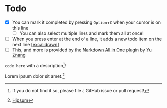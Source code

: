 # Todo

- [x] You can mark it completed by pressing `Option`+`C` when your cursor is on this line
  - [ ] You can also select multiple lines and mark them all at once!
- [ ] When you press enter at the end of a line, it adds a new todo item on the next line [[excalidrawn]]
- [ ] This, and more is provided by the [Markdown All in One](https://marketplace.visualstudio.com/items?itemName=yzhang.markdown-all-in-one) plugin by [Yu Zhang](https://github.com/yzhang-gh)

`code here` with a description[^quality]!

Lorem ipsum dolor sit amet.[^hipsum]

[^quality]: If you do not find it so, please file a GitHub issue or pull request!
[^hipsum]: [Hipsum](https://hipsum.co/)

[//begin]: # "Autogenerated link references for markdown compatibility"
[excalidrawn]: excalidrawn "Excalidrawn"
[//end]: # "Autogenerated link references"